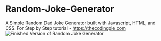 # Random-Joke-Generator
A Simple Random Dad Joke Generator built with Javascript, HTML, and CSS. For Step by Step tutorial - https://thecodingpie.com
![Finished Version of Random Joke Generator](https://drive.google.com/file/d/1b1CcfCUlSOoO5Ags8FASlzEtvDiAn8A5/view?usp=sharing)
